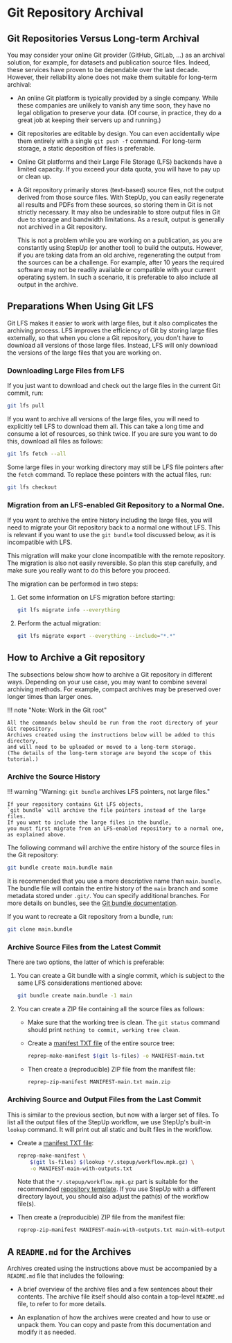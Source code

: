 # Git Repository Archival

## Git Repositories Versus Long-term Archival

You may consider your online Git provider (GitHub, GitLab, ...) as an archival solution,
for example, for datasets and publication source files.
Indeed, these services have proven to be dependable over the last decade.
However, their reliability alone does not make them suitable for long-term archival:

- An online Git platform is typically provided by a single company.
  While these companies are unlikely to vanish any time soon,
  they have no legal obligation to preserve your data.
  (Of course, in practice, they do a great job at keeping their servers up and running.)

- Git repositories are editable by design.
  You can even accidentally wipe them entirely with a single `git push -f` command.
  For long-term storage, a static deposition of files is preferable.

- Online Git platforms and their Large File Storage (LFS) backends have a limited capacity.
  If you exceed your data quota, you will have to pay up or clean up.

- A Git repository primarily stores (text-based) source files,
  not the output derived from those source files.
  With StepUp, you can easily regenerate all results and PDFs from these sources,
  so storing them in Git is not strictly necessary.
  It may also be undesirable to store output files in Git due to storage and bandwidth limitations.
  As a result, output is generally not archived in a Git repository.

    This is not a problem while you are working on a publication,
    as you are constantly using StepUp (or another tool) to build the outputs.
    However, if you are taking data from an old archive,
    regenerating the output from the sources can be a challenge.
    For example, after 10 years the required software may not be readily available
    or compatible with your current operating system.
    In such a scenario, it is preferable to also include all output in the archive.


## Preparations When Using Git LFS

Git LFS makes it easier to work with large files,
but it also complicates the archiving process.
LFS improves the efficiency of Git by storing large files externally,
so that when you clone a Git repository,
you don't have to download all versions of those large files.
Instead, LFS will only download the versions of the large files that you are working on.


### Downloading Large Files from LFS

If you just want to download and check out the large files in the current Git commit, run:

```bash
git lfs pull
```

If you want to archive all versions of the large files,
you will need to explicitly tell LFS to download them all.
This can take a long time and consume a lot of resources, so think twice.
If you are sure you want to do this, download all files as follows:

```bash
git lfs fetch --all
```

Some large files in your working directory may still be LFS file pointers after the `fetch` command.
To replace these pointers with the actual files, run:

```bash
git lfs checkout
```


### Migration from an LFS-enabled Git Repository to a Normal One.

If you want to archive the entire history including the large files,
you will need to migrate your Git repository back to a normal one without LFS.
This is relevant if you want to use the `git bundle` tool discussed below,
as it is incompatible with LFS.

This migration will make your clone incompatible with the remote repository.
The migration is also not easily reversible.
So plan this step carefully,
and make sure you really want to do this before you proceed.

The migration can be performed in two steps:

1. Get some information on LFS migration before starting:

    ```bash
    git lfs migrate info --everything
    ```

1. Perform the actual migration:

    ```bash
    git lfs migrate export --everything --include="*.*"
    ```


## How to Archive a Git repository

The subsections below show how to archive a Git repository in different ways.
Depending on your use case, you may want to combine several archiving methods.
For example, compact archives may be preserved over longer times
than larger ones.

!!! note "Note: Work in the Git root"

    All the commands below should be run from the root directory of your Git repository.
    Archives created using the instructions below will be added to this directory,
    and will need to be uploaded or moved to a long-term storage.
    (The details of the long-term storage are beyond the scope of this tutorial.)

### Archive the Source History

!!! warning "Warning: `git bundle` archives LFS pointers, not large files."

    If your repository contains Git LFS objects,
    `git bundle` will archive the file pointers instead of the large files.
    If you want to include the large files in the bundle,
    you must first migrate from an LFS-enabled repository to a normal one,
    as explained above.

The following command will archive the entire history
of the source files in the Git repository:

```bash
git bundle create main.bundle main
```

It is recommended that you use a more descriptive name than `main.bundle`.
The bundle file will contain the entire history of the `main` branch
and some metadata stored under `.git/`.
You can specify additional branches.
For more details on bundles, see the
[Git bundle documentation](https://git-scm.com/docs/git-bundle).

If you want to recreate a Git repository from a bundle, run:

```bash
git clone main.bundle
```


### Archive Source Files from the Latest Commit

There are two options, the latter of which is preferable:

1. You can create a Git bundle with a single commit,
which is subject to the same LFS considerations mentioned above:

    ```bash
    git bundle create main.bundle -1 main
    ```

2. You can create a ZIP file containing all the source files as follows:

    - Make sure that the working tree is clean.
      The `git status` command should print
      `nothing to commit, working tree clean`.

    - Create a [manifest TXT file](manifest_files.md) of the entire source tree:

        ```bash
        reprep-make-manifest $(git ls-files) -o MANIFEST-main.txt
        ```

    - Then create a (reproducible) ZIP file from the manifest file:

        ```bash
        reprep-zip-manifest MANIFEST-main.txt main.zip
        ```


### Archiving Source and Output Files from the Last Commit

This is similar to the previous section, but now with a larger set of files.
To list all the output files of the StepUp workflow,
we use StepUp's built-in `lookup` command.
It will print out all static and built files in the workflow.

- Create a [manifest TXT file](manifest_files.md):

    ```bash
    reprep-make-manifest \
        $(git ls-files) $(lookup */.stepup/workflow.mpk.gz) \
        -o MANIFEST-main-with-outputs.txt
    ```

    Note that the `*/.stepup/workflow.mpk.gz` part is suitable for the recommended
    [repository template](../from_template/index.md).
    If you use StepUp with a different directory layout,
    you should also adjust the path(s) of the workflow file(s).

- Then create a (reproducible) ZIP file from the manifest file:

    ```bash
    reprep-zip-manifest MANIFEST-main-with-outputs.txt main-with-outputs.zip
    ```


## A `README.md` for the Archives

Archives created using the instructions above must be accompanied by a `README.md`
file that includes the following:

- A brief overview of the archive files and a few sentences  about their contents.
  The archive file itself should also contain a top-level `README.md` file,
  to refer to for more details.

- An explanation of how the archives were created and how to use or unpack them.
  You can copy and paste from this documentation and modify it as needed.
